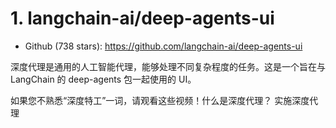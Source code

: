 # 1. langchain-ai/deep-agents-ui

- Github (738 stars): https://github.com/langchain-ai/deep-agents-ui

深度代理是通用的人工智能代理，能够处理不同复杂程度的任务。这是一个旨在与 LangChain 的 deep-agents 包一起使用的 UI。

如果您不熟悉“深度特工”一词，请观看这些视频！什么是深度代理？ 实施深度代理